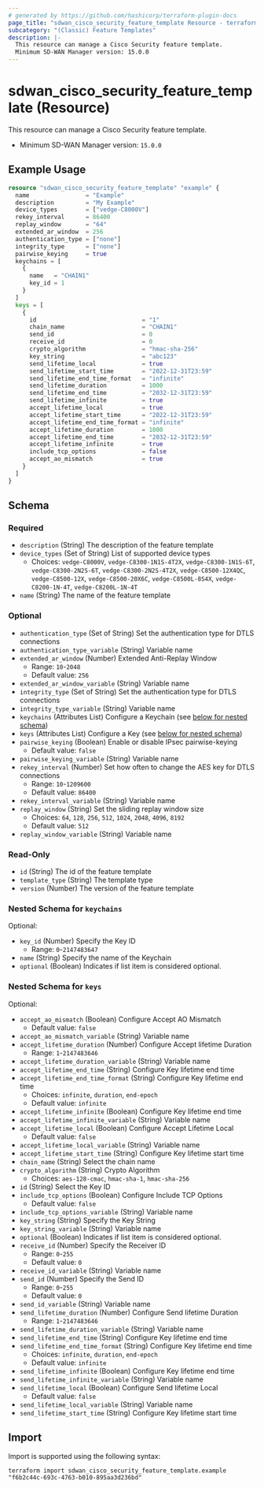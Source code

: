 ```yaml
---
# generated by https://github.com/hashicorp/terraform-plugin-docs
page_title: "sdwan_cisco_security_feature_template Resource - terraform-provider-sdwan"
subcategory: "(Classic) Feature Templates"
description: |-
  This resource can manage a Cisco Security feature template.
  Minimum SD-WAN Manager version: 15.0.0
---
```


# sdwan_cisco_security_feature_template (Resource)

This resource can manage a Cisco Security feature template.
  - Minimum SD-WAN Manager version: `15.0.0`

## Example Usage

```terraform
resource "sdwan_cisco_security_feature_template" "example" {
  name                = "Example"
  description         = "My Example"
  device_types        = ["vedge-C8000V"]
  rekey_interval      = 86400
  replay_window       = "64"
  extended_ar_window  = 256
  authentication_type = ["none"]
  integrity_type      = ["none"]
  pairwise_keying     = true
  keychains = [
    {
      name   = "CHAIN1"
      key_id = 1
    }
  ]
  keys = [
    {
      id                              = "1"
      chain_name                      = "CHAIN1"
      send_id                         = 0
      receive_id                      = 0
      crypto_algorithm                = "hmac-sha-256"
      key_string                      = "abc123"
      send_lifetime_local             = true
      send_lifetime_start_time        = "2022-12-31T23:59"
      send_lifetime_end_time_format   = "infinite"
      send_lifetime_duration          = 1000
      send_lifetime_end_time          = "2032-12-31T23:59"
      send_lifetime_infinite          = true
      accept_lifetime_local           = true
      accept_lifetime_start_time      = "2022-12-31T23:59"
      accept_lifetime_end_time_format = "infinite"
      accept_lifetime_duration        = 1000
      accept_lifetime_end_time        = "2032-12-31T23:59"
      accept_lifetime_infinite        = true
      include_tcp_options             = false
      accept_ao_mismatch              = true
    }
  ]
}
```

<!-- schema generated by tfplugindocs -->
## Schema

### Required

- `description` (String) The description of the feature template
- `device_types` (Set of String) List of supported device types
  - Choices: `vedge-C8000V`, `vedge-C8300-1N1S-4T2X`, `vedge-C8300-1N1S-6T`, `vedge-C8300-2N2S-6T`, `vedge-C8300-2N2S-4T2X`, `vedge-C8500-12X4QC`, `vedge-C8500-12X`, `vedge-C8500-20X6C`, `vedge-C8500L-8S4X`, `vedge-C8200-1N-4T`, `vedge-C8200L-1N-4T`
- `name` (String) The name of the feature template

### Optional

- `authentication_type` (Set of String) Set the authentication type for DTLS connections
- `authentication_type_variable` (String) Variable name
- `extended_ar_window` (Number) Extended Anti-Replay Window
  - Range: `10`-`2048`
  - Default value: `256`
- `extended_ar_window_variable` (String) Variable name
- `integrity_type` (Set of String) Set the authentication type for DTLS connections
- `integrity_type_variable` (String) Variable name
- `keychains` (Attributes List) Configure a Keychain (see [below for nested schema](#nestedatt--keychains))
- `keys` (Attributes List) Configure a Key (see [below for nested schema](#nestedatt--keys))
- `pairwise_keying` (Boolean) Enable or disable IPsec pairwise-keying
  - Default value: `false`
- `pairwise_keying_variable` (String) Variable name
- `rekey_interval` (Number) Set how often to change the AES key for DTLS connections
  - Range: `10`-`1209600`
  - Default value: `86400`
- `rekey_interval_variable` (String) Variable name
- `replay_window` (String) Set the sliding replay window size
  - Choices: `64`, `128`, `256`, `512`, `1024`, `2048`, `4096`, `8192`
  - Default value: `512`
- `replay_window_variable` (String) Variable name

### Read-Only

- `id` (String) The id of the feature template
- `template_type` (String) The template type
- `version` (Number) The version of the feature template

<a id="nestedatt--keychains"></a>
### Nested Schema for `keychains`

Optional:

- `key_id` (Number) Specify the Key ID
  - Range: `0`-`2147483647`
- `name` (String) Specify the name of the Keychain
- `optional` (Boolean) Indicates if list item is considered optional.


<a id="nestedatt--keys"></a>
### Nested Schema for `keys`

Optional:

- `accept_ao_mismatch` (Boolean) Configure Accept AO Mismatch
  - Default value: `false`
- `accept_ao_mismatch_variable` (String) Variable name
- `accept_lifetime_duration` (Number) Configure Accept lifetime Duration
  - Range: `1`-`2147483646`
- `accept_lifetime_duration_variable` (String) Variable name
- `accept_lifetime_end_time` (String) Configure Key lifetime end time
- `accept_lifetime_end_time_format` (String) Configure Key lifetime end time
  - Choices: `infinite`, `duration`, `end-epoch`
  - Default value: `infinite`
- `accept_lifetime_infinite` (Boolean) Configure Key lifetime end time
- `accept_lifetime_infinite_variable` (String) Variable name
- `accept_lifetime_local` (Boolean) Configure Accept Lifetime Local
  - Default value: `false`
- `accept_lifetime_local_variable` (String) Variable name
- `accept_lifetime_start_time` (String) Configure Key lifetime start time
- `chain_name` (String) Select the chain name
- `crypto_algorithm` (String) Crypto Algorithm
  - Choices: `aes-128-cmac`, `hmac-sha-1`, `hmac-sha-256`
- `id` (String) Select the Key ID
- `include_tcp_options` (Boolean) Configure Include TCP Options
  - Default value: `false`
- `include_tcp_options_variable` (String) Variable name
- `key_string` (String) Specify the Key String
- `key_string_variable` (String) Variable name
- `optional` (Boolean) Indicates if list item is considered optional.
- `receive_id` (Number) Specify the Receiver ID
  - Range: `0`-`255`
  - Default value: `0`
- `receive_id_variable` (String) Variable name
- `send_id` (Number) Specify the Send ID
  - Range: `0`-`255`
  - Default value: `0`
- `send_id_variable` (String) Variable name
- `send_lifetime_duration` (Number) Configure Send lifetime Duration
  - Range: `1`-`2147483646`
- `send_lifetime_duration_variable` (String) Variable name
- `send_lifetime_end_time` (String) Configure Key lifetime end time
- `send_lifetime_end_time_format` (String) Configure Key lifetime end time
  - Choices: `infinite`, `duration`, `end-epoch`
  - Default value: `infinite`
- `send_lifetime_infinite` (Boolean) Configure Key lifetime end time
- `send_lifetime_infinite_variable` (String) Variable name
- `send_lifetime_local` (Boolean) Configure Send lifetime Local
  - Default value: `false`
- `send_lifetime_local_variable` (String) Variable name
- `send_lifetime_start_time` (String) Configure Key lifetime start time

## Import

Import is supported using the following syntax:

```shell
terraform import sdwan_cisco_security_feature_template.example "f6b2c44c-693c-4763-b010-895aa3d236bd"
```
